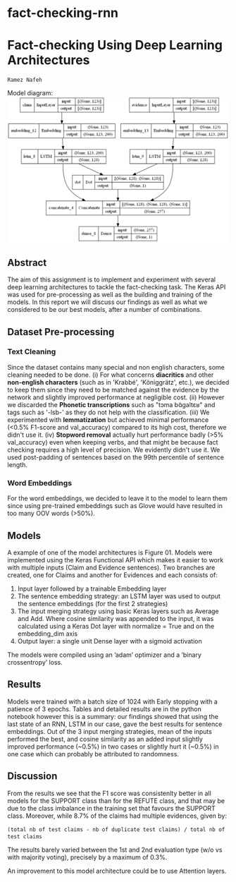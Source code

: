 # fact-checking-rnn



# Fact-checking Using Deep Learning Architectures

```
Ramez Nafeh
```

Model diagram:
![This is an image](Picture1.png)

## Abstract

The aim of this assignment is to implement and experiment with several deep learning architectures to
tackle the fact-checking task. The Keras API was used for pre-processing as well as the building and training
of the models. In this report we will discuss our findings as well as what we considered to be our best
models, after a number of combinations.

## Dataset Pre-processing

### Text Cleaning

Since the dataset contains many special and non english characters, some cleaning needed to be done.
(i) For what concerns **diacritics** and other **non-english characters** (such as in 'Krabbé', 'Königgrätz', etc.),
we decided to keep them since they need to be matched against the evidence by the network and slightly
improved performance at negligible cost. (ii) However we discarded the **Phonetic transcriptions** such as
"tɔma bɑ̃ɡaltɛʁ" and tags such as '-lsb-' as they do not help with the classification. (iii) We experimented
with **lemmatization** but achieved minimal performance (<0.5% F1-score and val_accuracy) compared to
its high cost, therefore we didn't use it. (iv) **Stopword removal** actually hurt performance badly (>5\%
val\_accuracy) even when keeping verbs, and that might be because fact checking requires a high level of
precision. We evidently didn't use it. We used post-padding of sentences based on the 99th percentile of
sentence length.

### Word Embeddings

For the word embeddings, we decided to leave it to the model to learn them since using pre-trained
embeddings such as Glove would have resulted in too many OOV words (>50\%).

## Models

A example of one of the model architectures is Figure 01. Models were implemented using the Keras
Functional API which makes it easier to work with multiple inputs (Claim and Evidence sentences). Two
branches are created, one for Claims and another for Evidences and each consists of:

1. Input layer followed by a trainable Embedding layer
2. The sentence embedding strategy: an LSTM layer was used to output the sentence
embeddings (for the first 2 strategies)
3. The input merging strategy using basic Keras layers such as Average and Add. Where cosine
similarity was appended to the input, it was calculated using a Keras Dot layer with normalize =
True and on the embedding_dim axis
4. Output layer: a single unit Dense layer with a sigmoid activation


The models were compiled using an ’adam’ optimizer and a ’binary crossentropy’ loss.

## Results

Models were trained with a batch size of 1024 with Early stopping with a patience of 3 epochs. Tables and
detailed results are in the python notebook however this is a summary: our findings showed that using
the last state of an RNN, LSTM in our case, gave the best results for sentence embeddings. Out of the 3
input merging strategies, mean of the inputs performed the best, and cosine similarity as an added input
slightly improved performance (~0.5%) in two cases or slightly hurt it (~0.5%) in one case which can
probably be attributed to randomness.

## Discussion

From the results we see that the F1 score was consistenlty better in all models for the
SUPPORT class than for the REFUTE class, and that may be due to the class imbalance in
the training set that favours the SUPPORT class. Moreover, while 8.7% of the claims had
multiple evidences, given by:

```
(total nb of test claims - nb of duplicate test claims) / total nb of test claims
```
The results barely varied between the 1st and 2nd evaluation type (w/o vs with majority voting),
precisely by a maximum of 0.3%.

An improvement to this model architecture could be to use Attention layers.


